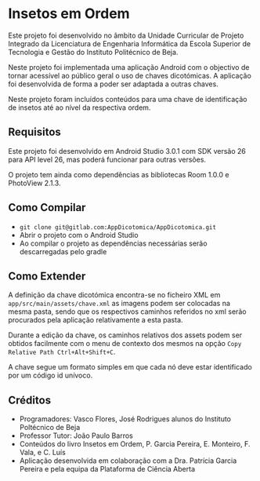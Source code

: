 Insetos em Ordem
================
Este projeto foi desenvolvido no âmbito da Unidade Curricular de Projeto
Integrado da Licenciatura de Engenharia Informática da Escola Superior de
Tecnologia e Gestão do Instituto Politécnico de Beja.

Neste projeto foi implementada uma aplicação Android com o objectivo de tornar
acessível ao público geral o uso de chaves dicotómicas. A aplicação foi
desenvolvida de forma a poder ser adaptada a outras chaves.

Neste projeto foram incluídos conteúdos para uma chave de identificação de
insetos até ao nível da respectiva ordem.


Requisitos
----------
Este projeto foi desenvolvido em Android Studio 3.0.1 com SDK versão 26 para
API level 26, mas poderá funcionar para outras versões.

O projeto tem ainda como dependências as bibliotecas Room 1.0.0 e PhotoView
2.1.3.


Como Compilar
-------------
- `git clone git@gitlab.com:AppDicotomica/AppDicotomica.git`
- Abrir o projeto com o Android Studio
- Ao compilar o projeto as dependências necessárias serão descarregadas pelo
gradle


Como Extender
-------------
A definição da chave dicotómica encontra-se no ficheiro XML em
`app/src/main/assets/chave.xml` as imagens podem ser colocadas na mesma pasta,
sendo que os respectivos caminhos referidos no xml serão procurados pela
aplicação relativamente a esta pasta.

Durante a edição da chave, os caminhos relativos dos assets podem
ser obtidos facilmente com o menu de contexto dos mesmos na opção
`Copy Relative Path Ctrl+Alt+Shift+C`.

A chave segue um formato simples em que cada nó deve estar identificado
por um código id unívoco.


Créditos
--------
- Programadores: Vasco Flores, José Rodrigues alunos do Instituto Poltécnico de Beja
- Professor Tutor: João Paulo Barros
- Conteúdos do livro Insetos em Ordem, P. Garcia Pereira, E. Monteiro, F. Vala, e C. Luís
- Aplicação desenvolvida em colaboração com a Dra. Patrícia Garcia Pereira e
pela equipa da Plataforma de Ciência Aberta
